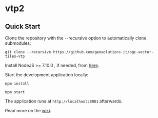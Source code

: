 vtp2
==========

Quick Start
------------

Clone the repository with the --recursive option to automatically clone submodules:

`git clone --recursive https://github.com/geosolutions-it/ogc-vector-tiles-vtp`

Install NodeJS >= 7.10.0 , if needed, from [here](https://nodejs.org/en/download/releases/).

Start the development application locally:

`npm install`

`npm start`

The application runs at `http://localhost:8081` afterwards.

Read more on the [wiki](https://github.com/geosolutions-it/ogc-vector-tiles-vtp/wiki).
